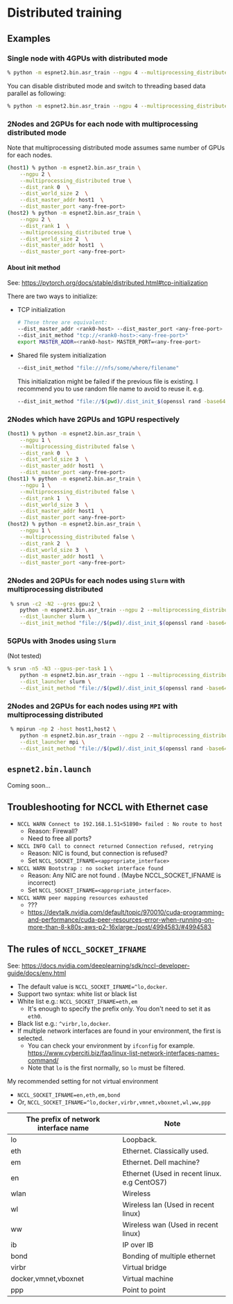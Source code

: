 # Distributed training
## Examples

### Single node with 4GPUs with distributed mode
```bash
% python -m espnet2.bin.asr_train --ngpu 4 --multiprocessing_distributed true
```

You can disable distributed mode and switch to threading based data parallel as following:

```bash
% python -m espnet2.bin.asr_train --ngpu 4 --multiprocessing_distributed false
```

### 2Nodes and 2GPUs for each node with multiprocessing distributed mode
Note that multiprocessing distributed mode assumes same number of GPUs for each nodes.

```bash
(host1) % python -m espnet2.bin.asr_train \
    --ngpu 2 \
    --multiprocessing_distributed true \
    --dist_rank 0  \
    --dist_world_size 2  \
    --dist_master_addr host1  \
    --dist_master_port <any-free-port>
(host2) % python -m espnet2.bin.asr_train \
    --ngpu 2 \
    --dist_rank 1  \
    --multiprocessing_distributed true \
    --dist_world_size 2  \
    --dist_master_addr host1  \
    --dist_master_port <any-free-port>
```

#### About init method
See: https://pytorch.org/docs/stable/distributed.html#tcp-initialization

There are two ways to initialize:

- TCP initialization
   ```bash
   # These three are equivalent:
   --dist_master_addr <rank0-host> --dist_master_port <any-free-port>
   --dist_init_method "tcp://<rank0-host>:<any-free-port>"
   export MASTER_ADDR=<rank0-host> MASTER_PORT=<any-free-port>
   ```


- Shared file system initialization
   ```bash
   --dist_init_method "file:///nfs/some/where/filename"
   ```

   This initialization might be failed if the previous file is existing. I recommend you to use random file name to avoid to reuse it. e.g.

   ```bash
   --dist_init_method "file://$(pwd)/.dist_init_$(openssl rand -base64 12)"
   ```



### 2Nodes which have 2GPUs and 1GPU respectively
```bash
(host1) % python -m espnet2.bin.asr_train \
    --ngpu 1 \
    --multiprocessing_distributed false \
    --dist_rank 0  \
    --dist_world_size 3  \
    --dist_master_addr host1  \
    --dist_master_port <any-free-port>
(host1) % python -m espnet2.bin.asr_train \
    --ngpu 1 \
    --multiprocessing_distributed false \
    --dist_rank 1  \
    --dist_world_size 3  \
    --dist_master_addr host1  \
    --dist_master_port <any-free-port>
(host2) % python -m espnet2.bin.asr_train \
    --ngpu 1 \
    --multiprocessing_distributed false \
    --dist_rank 2  \
    --dist_world_size 3  \
    --dist_master_addr host1  \
    --dist_master_port <any-free-port>
```

### 2Nodes and 2GPUs for each nodes using `Slurm` with multiprocessing distributed

```bash
 % srun -c2 -N2 --gres gpu:2 \
    python -m espnet2.bin.asr_train --ngpu 2 --multiprocessing_distributed true \
    --dist_launcher slurm \
    --dist_init_method "file://$(pwd)/.dist_init_$(openssl rand -base64 12)"
```

### 5GPUs with 3nodes using `Slurm`
(Not tested)

```bash
% srun -n5 -N3 --gpus-per-task 1 \
    python -m espnet2.bin.asr_train --ngpu 1 --multiprocessing_distributed false  \
    --dist_launcher slurm \
    --dist_init_method "file://$(pwd)/.dist_init_$(openssl rand -base64 12)"
```

### 2Nodes and 2GPUs for each nodes using `MPI` with multiprocessing distributed

```bash
 % mpirun -np 2 -host host1,host2 \
    python -m espnet2.bin.asr_train --ngpu 2 --multiprocessing_distributed true \
    --dist_launcher mpi \
    --dist_init_method "file://$(pwd)/.dist_init_$(openssl rand -base64 12)"
```

## `espnet2.bin.launch`
Coming soon...

## Troubleshooting for NCCL with Ethernet case

-  `NCCL WARN Connect to 192.168.1.51<51890> failed : No route to host`
   - Reason: Firewall?
   - Need to free all ports?
- `NCCL INFO Call to connect returned Connection refused, retrying`
  - Reason: NIC is found, but connection is refused?
  - Set  `NCCL_SOCKET_IFNAME=<appropriate_interface>`
- `NCCL WARN Bootstrap : no socket interface found`
  - Reason: Any NIC are not found . (Maybe NCCL_SOCKET_IFNAME is incorrect)
  - Set `NCCL_SOCKET_IFNAME=<appropriate_interface>`.
- `NCCL WARN peer mapping resources exhausted`
  - ???
  - https://devtalk.nvidia.com/default/topic/970010/cuda-programming-and-performance/cuda-peer-resources-error-when-running-on-more-than-8-k80s-aws-p2-16xlarge-/post/4994583/#4994583


## The rules of `NCCL_SOCKET_IFNAME`
See: https://docs.nvidia.com/deeplearning/sdk/nccl-developer-guide/docs/env.html

- The default value is  `NCCL_SOCKET_IFNAME=^lo,docker`.
- Support two syntax: white list or black list
- White list e.g.: `NCCL_SOCKET_IFNAME=eth,em`
  - It's enough to specify the prefix only. You don't need to  set it as `eth0`.
- Black list e.g.: `^virbr,lo,docker`.
- If multiple network interfaces are found in your environment, the first is selected.
  - You can check your environment by `ifconfig` for example. https://www.cyberciti.biz/faq/linux-list-network-interfaces-names-command/
  - Note that `lo` is the first normally, so `lo` must be filtered.

My recommended setting for not virtual environment
-  `NCCL_SOCKET_IFNAME=en,eth,em,bond`
 -  Or, `NCCL_SOCKET_IFNAME=^lo,docker,virbr,vmnet,vboxnet,wl,ww,ppp`

|The prefix of network interface name|Note|
|---|---|
|lo|Loopback.|
|eth|Ethernet. Classically used.|
|em|Ethernet. Dell machine?|
|en|Ethernet (Used in recent linux. e.g CentOS7)|
|wlan|Wireless|
|wl|Wireless lan (Used in recent linux)|
|ww|Wireless wan (Used in recent linux)|
|ib|IP over IB|
|bond|Bonding of multiple ethernet |
|virbr|Virtual bridge|
|docker,vmnet,vboxnet|Virtual machine|
|ppp|Point to point|

